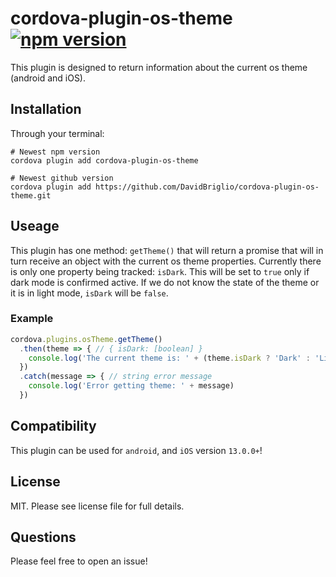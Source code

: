 # cordova-plugin-os-theme [![npm version](https://badge.fury.io/js/cordova-plugin-os-theme.svg)](https://badge.fury.io/js/cordova-plugin-os-theme)

This plugin is designed to return information about the current os theme (android and iOS).

## Installation

Through your terminal:

```terminal
# Newest npm version
cordova plugin add cordova-plugin-os-theme

# Newest github version
cordova plugin add https://github.com/DavidBriglio/cordova-plugin-os-theme.git
```

## Useage

This plugin has one method: `getTheme()` that will return a promise that will in turn receive an object with the current os theme properties. Currently there is only one property being tracked: `isDark`. This will be set to `true` only if dark mode is confirmed active. If we do not know the state of the theme or it is in light mode, `isDark` will be `false`.

### Example

```javascript
cordova.plugins.osTheme.getTheme()
  .then(theme => { // { isDark: [boolean] }
    console.log('The current theme is: ' + (theme.isDark ? 'Dark' : 'Light'))
  })
  .catch(message => { // string error message
    console.log('Error getting theme: ' + message)
  })
```

## Compatibility

This plugin can be used for `android`, and `iOS` version `13.0.0+`!

## License

MIT. Please see license file for full details.

## Questions

Please feel free to open an issue!
